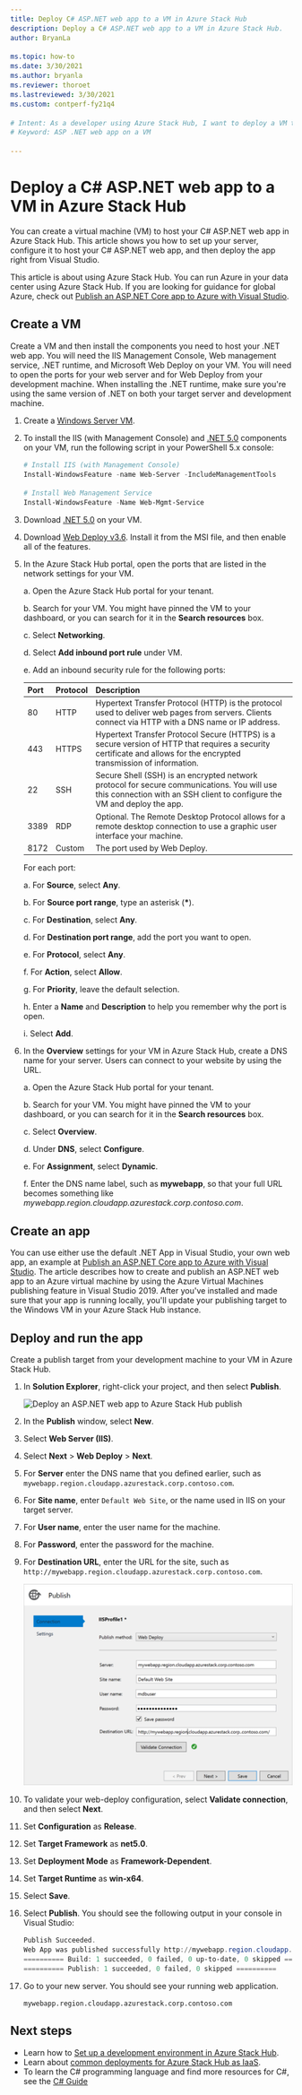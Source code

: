 ```yaml
---
title: Deploy C# ASP.NET web app to a VM in Azure Stack Hub 
description: Deploy a C# ASP.NET web app to a VM in Azure Stack Hub.
author: BryanLa

ms.topic: how-to
ms.date: 3/30/2021
ms.author: bryanla
ms.reviewer: thoroet
ms.lastreviewed: 3/30/2021
ms.custom: contperf-fy21q4

# Intent: As a developer using Azure Stack Hub, I want to deploy a VM to host my Web app using .Net.
# Keyword: ASP .NET web app on a VM

---
```


# Deploy a C# ASP.NET web app to a VM in Azure Stack Hub

You can create a virtual machine (VM) to host your C# ASP.NET web app in Azure Stack Hub. This article shows you how to set up your server, configure it to host your C# ASP.NET web app, and then deploy the app right from Visual Studio.

This article is about using Azure Stack Hub. You can run Azure in your data center using Azure Stack Hub. If you are looking for guidance for global Azure, check out [Publish an ASP.NET Core app to Azure with Visual Studio](/aspnet/core/tutorials/razor-pages/razor-pages-start?tabs=visual-studio&preserve-view=true).


## Create a VM

Create a VM and then install the components you need to host your .NET web app. You will need the IIS Management Console, Web management service, .NET runtime, and Microsoft Web Deploy on your VM. You will need to open the ports for your web server and for Web Deploy from your development machine. When installing the .NET runtime, make sure you're using the same version of .NET on both your target server and development machine.

1. Create a [Windows Server VM](azure-stack-quick-windows-portal.md).

1. To install the IIS (with Management Console) and [.NET 5.0](https://dotnet.microsoft.com/download/dotnet/5.0/runtime) components on your VM, run the following script in your PowerShell 5.x console:

    ```PowerShell  
    # Install IIS (with Management Console)
    Install-WindowsFeature -name Web-Server -IncludeManagementTools
    
    # Install Web Management Service
    Install-WindowsFeature -Name Web-Mgmt-Service
    ```

1. Download [.NET 5.0](https://dotnet.microsoft.com/download/dotnet/5.0/runtime) on your VM. 

2. Download [Web Deploy v3.6](https://www.microsoft.com/download/details.aspx?id=43717). Install it from the MSI file, and then enable all of the features.

3. In the Azure Stack Hub portal, open the ports that are listed in the network settings for your VM.

    a. Open the Azure Stack Hub portal for your tenant.

    b. Search for your VM. You might have pinned the VM to your dashboard, or you can search for it in the **Search resources** box.

    c. Select **Networking**.

    d. Select **Add inbound port rule** under VM.

    e. Add an inbound security rule for the following ports:

    | Port | Protocol | Description |
    | --- | --- | --- |
    | 80 | HTTP | Hypertext Transfer Protocol (HTTP) is the protocol used to deliver web pages from servers. Clients connect via HTTP with a DNS name or IP address. |
    | 443 | HTTPS | Hypertext Transfer Protocol Secure (HTTPS) is a secure version of HTTP that requires a security certificate and allows for the encrypted transmission of information.  |
    | 22 | SSH | Secure Shell (SSH) is an encrypted network protocol for secure communications. You will use this connection with an SSH client to configure the VM and deploy the app. |
    | 3389 | RDP | Optional. The Remote Desktop Protocol allows for a remote desktop connection to use a graphic user interface your machine.   |
    | 8172 | Custom | The port used by Web Deploy. |

    For each port:

    a. For **Source**, select **Any**.

    b. For **Source port range**, type an asterisk (**\***).

    c. For **Destination**, select **Any**.

    d. For **Destination port range**, add the port you want to open.

    e. For **Protocol**, select **Any**.

    f. For **Action**, select **Allow**.

    g. For **Priority**, leave the default selection.

    h. Enter a **Name** and **Description** to help you remember why the port is open.

    i. Select **Add**.

1.  In the **Overview** settings for your VM in Azure Stack Hub, create a DNS name for your server. Users can connect to your website by using the URL.

    a. Open the Azure Stack Hub portal for your tenant.

    b. Search for your VM. You might have pinned the VM to your dashboard, or you can search for it in the **Search resources** box.

    c. Select **Overview**.

    d. Under **DNS**, select **Configure**.

    e. For **Assignment**, select **Dynamic**.

    f. Enter the DNS name label, such as **mywebapp**, so that your full URL becomes something like *mywebapp.region.cloudapp.azurestack.corp.contoso.com*.

## Create an app 

You can use either use the default .NET App in Visual Studio, your own web app, an example at [Publish an ASP.NET Core app to Azure with Visual Studio](/aspnet/core/tutorials/razor-pages/razor-pages/razor-pages-start?tabs=visual-studio&preserve-view=true). The article describes how to create and publish an ASP.NET web app to an Azure virtual machine by using the Azure Virtual Machines publishing feature in Visual Studio 2019. After you've installed and made sure that your app is running locally, you'll update your publishing target to the Windows VM in your Azure Stack Hub instance.

## Deploy and run the app

Create a publish target from your development machine to your VM in Azure Stack Hub.

1. In **Solution Explorer**, right-click your project, and then select **Publish**.

    ![Deploy an ASP.NET web app to Azure Stack Hub publish](media/azure-stack-dev-start-howto-vm-dotnet/deploy-app-to-azure-stack.png)

1. In the **Publish** window, select **New**.
1. Select **Web Server (IIS)**.
1. Select **Next** > **Web Deploy** > **Next**.
1. For **Server** enter the DNS name that you defined earlier, such as `mywebapp.region.cloudapp.azurestack.corp.contoso.com`.
1. For **Site name**, enter `Default Web Site`, or the name used in IIS on your target server.
1. For **User name**, enter the user name for the machine.
1. For **Password**, enter the password for the machine.
1. For **Destination URL**, enter the URL for the site, such as `http://mywebapp.region.cloudapp.azurestack.corp.contoso.com`.

    ![Deploy an ASP.NET web app - configure Web Deploy](media/azure-stack-dev-start-howto-vm-dotnet/configure-web-deploy.png)

1. To validate your web-deploy configuration, select **Validate connection**, and then select **Next**.
1. Set **Configuration** as **Release**.
1. Set **Target Framework** as **net5.0**.
1. Set **Deployment Mode** as **Framework-Dependent**.
1. Set **Target Runtime** as **win-x64**.
1. Select **Save**.
1. Select **Publish**. You should see the following output in your console in Visual Studio:
    ```PowerShell  
    Publish Succeeded.
    Web App was published successfully http://mywebapp.region.cloudapp.azurestack.corp.contoso.com/
    ========== Build: 1 succeeded, 0 failed, 0 up-to-date, 0 skipped ==========
    ========== Publish: 1 succeeded, 0 failed, 0 skipped ==========
    ```
1. Go to your new server. You should see your running web application.

    ```http  
    mywebapp.region.cloudapp.azurestack.corp.contoso.com
    ```

## Next steps

- Learn how to [Set up a development environment in Azure Stack Hub](azure-stack-dev-start.md).
- Learn about [common deployments for Azure Stack Hub as IaaS](azure-stack-dev-start-deploy-app.md).
- To learn the C# programming language and find more resources for C#, see the [C# Guide](/dotnet/csharp/)
